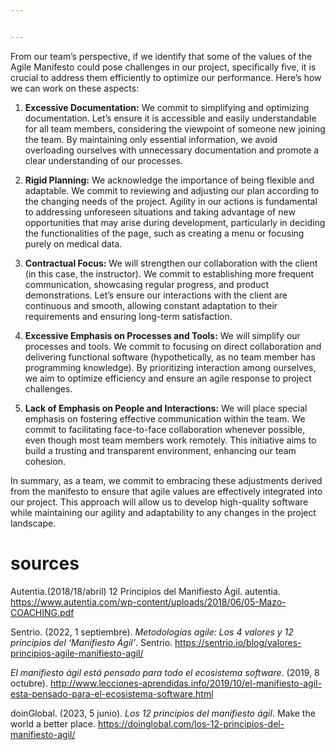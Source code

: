 ```yaml
---


---
```


<p>From our team’s perspective, if we identify that some of the values of the Agile Manifesto could pose challenges in our project, specifically five, it is crucial to address them efficiently to optimize our performance. Here’s how we can work on these aspects:</p>
<ol>
<li>
<p><strong>Excessive Documentation:</strong> We commit to simplifying and optimizing documentation. Let’s ensure it is accessible and easily understandable for all team members, considering the viewpoint of someone new joining the team. By maintaining only essential information, we avoid overloading ourselves with unnecessary documentation and promote a clear understanding of our processes.</p>
</li>
<li>
<p><strong>Rigid Planning:</strong> We acknowledge the importance of being flexible and adaptable. We commit to reviewing and adjusting our plan according to the changing needs of the project. Agility in our actions is fundamental to addressing unforeseen situations and taking advantage of new opportunities that may arise during development, particularly in deciding the functionalities of the page, such as creating a menu or focusing purely on medical data.</p>
</li>
<li>
<p><strong>Contractual Focus:</strong> We will strengthen our collaboration with the client (in this case, the instructor). We commit to establishing more frequent communication, showcasing regular progress, and product demonstrations. Let’s ensure our interactions with the client are continuous and smooth, allowing constant adaptation to their requirements and ensuring long-term satisfaction.</p>
</li>
<li>
<p><strong>Excessive Emphasis on Processes and Tools:</strong> We will simplify our processes and tools. We commit to focusing on direct collaboration and delivering functional software (hypothetically, as no team member has programming knowledge). By prioritizing interaction among ourselves, we aim to optimize efficiency and ensure an agile response to project challenges.</p>
</li>
<li>
<p><strong>Lack of Emphasis on People and Interactions:</strong> We will place special emphasis on fostering effective communication within the team. We commit to facilitating face-to-face collaboration whenever possible, even though most team members work remotely. This initiative aims to build a trusting and transparent environment, enhancing our team cohesion.</p>
</li>
</ol>
<p>In summary, as a team, we commit to embracing these adjustments derived from the manifesto to ensure that agile values are effectively integrated into our project. This approach will allow us to develop high-quality software while maintaining our agility and adaptability to any changes in the project landscape.</p>
<h1 id="sources"><strong>sources</strong></h1>
<p>Autentia.(2018/18/abril) 12 Principios del Manifiesto Ágil. autentia. <a href="https://www.autentia.com/wp-content/uploads/2018/06/05-Mazo-COACHING.pdf">https://www.autentia.com/wp-content/uploads/2018/06/05-Mazo-COACHING.pdf</a></p>
<p>Sentrio. (2022, 1 septiembre). <em>Metodologías agile: Los 4 valores y 12 principios del ‘Manifiesto Ágil’</em>. Sentrio. <a href="https://sentrio.io/blog/valores-principios-agile-manifiesto-agil/">https://sentrio.io/blog/valores-principios-agile-manifiesto-agil/</a></p>
<p><em>El manifiesto ágil está pensado para todo el ecosistema software</em>. (2019, 8 octubre). <a href="http://www.lecciones-aprendidas.info/2019/10/el-manifiesto-agil-esta-pensado-para-el-ecosistema-software.html">http://www.lecciones-aprendidas.info/2019/10/el-manifiesto-agil-esta-pensado-para-el-ecosistema-software.html</a></p>
<p>doinGlobal. (2023, 5 junio). <em>Los 12 principios del manifiesto ágil</em>. Make the world a better place. <a href="https://doinglobal.com/los-12-principios-del-manifiesto-agil/">https://doinglobal.com/los-12-principios-del-manifiesto-agil/</a></p>

